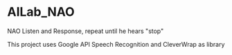 # AILab_NAO

NAO Listen and Response, repeat until he hears "stop"

This project uses Google API Speech Recognition and CleverWrap as library
